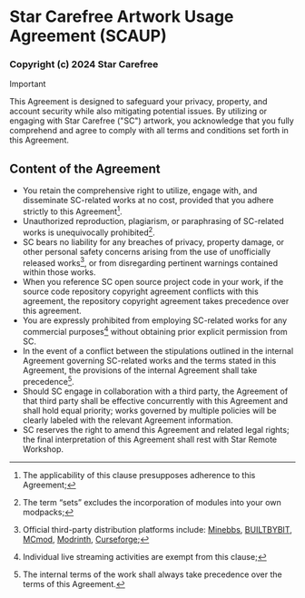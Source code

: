 # Star Carefree Artwork Usage Agreement (SCAUP)

### Copyright (c) 2024 Star Carefree

> [!IMPORTANT]  
> This Agreement is designed to safeguard your privacy, property, and account security while also mitigating potential issues. By utilizing or engaging with Star Carefree ("SC") artwork, you acknowledge that you fully comprehend and agree to comply with all terms and conditions set forth in this Agreement.

## Content of the Agreement

- You retain the comprehensive right to utilize, engage with, and disseminate SC-related works at no cost, provided that you adhere strictly to this Agreement[^1].
- Unauthorized reproduction, plagiarism, or paraphrasing of SC-related works is unequivocally prohibited[^2].
- SC bears no liability for any breaches of privacy, property damage, or other personal safety concerns arising from the use of unofficially released works[^3], or from disregarding pertinent warnings contained within those works.
- When you reference SC open source project code in your work, if the source code repository copyright agreement conflicts with this agreement, the repository copyright agreement takes precedence over this agreement.
- You are expressly prohibited from employing SC-related works for any commercial purposes[^4] without obtaining prior explicit permission from SC.
- In the event of a conflict between the stipulations outlined in the internal Agreement governing SC-related works and the terms stated in this Agreement, the provisions of the internal Agreement shall take precedence[^5].
- Should SC engage in collaboration with a third party, the Agreement of that third party shall be effective concurrently with this Agreement and shall hold equal priority; works governed by multiple policies will be clearly labeled with the relevant Agreement information.
- SC reserves the right to amend this Agreement and related legal rights; the final interpretation of this Agreement shall rest with Star Remote Workshop.

[^1]: The applicability of this clause presupposes adherence to this Agreement;  
[^2]: The term “sets” excludes the incorporation of modules into your own modpacks;  
[^3]: Official third-party distribution platforms include: [Minebbs](https://www.minebbs.com/members/51515/), [BUILTBYBIT](https://builtbybit.com/creators/theflarestar.382392), [MCmod](https://www.mcmod.cn/author/32789.html), [Modrinth](https://modrinth.com/organization/star-carefree), [Curseforge](https://www.curseforge.com/members/theflarestar/projects);  
[^4]: Individual live streaming activities are exempt from this clause;  
[^5]: The internal terms of the work shall always take precedence over the terms of this Agreement.
